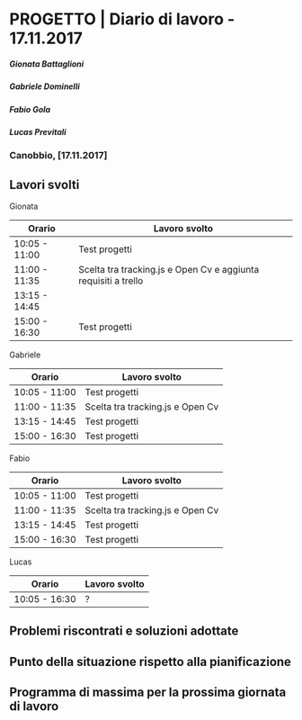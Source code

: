 # PROGETTO | Diario di lavoro - 17.11.2017
##### Gionata Battaglioni
##### Gabriele Dominelli
##### Fabio Gola
##### Lucas Previtali
### Canobbio, [17.11.2017]

## Lavori svolti
Gionata


|Orario        |Lavoro svolto                 |
|--------------|------------------------------|
|10:05 - 11:00 |Test progetti				      |
|11:00 - 11:35 |Scelta tra tracking.js e Open Cv e aggiunta requisiti a trello|                   
|13:15 - 14:45 |				      |
|15:00 - 16:30 |Test progetti				      |

Gabriele

|Orario        |Lavoro svolto                 |
|--------------|------------------------------|
|10:05 - 11:00 |Test progetti				      |
|11:00 - 11:35 |Scelta tra tracking.js e Open Cv|                           
|13:15 - 14:45 |Test progetti				      |
|15:00 - 16:30 |Test progetti				      |


Fabio

|Orario        |Lavoro svolto                 |
|--------------|------------------------------|
|10:05 - 11:00 |Test progetti				      |
|11:00 - 11:35 |Scelta tra tracking.js e Open Cv|                           
|13:15 - 14:45 |Test progetti				      |
|15:00 - 16:30 |Test progetti				      |


Lucas


|Orario        |Lavoro svolto                 |
|--------------|------------------------------|
|10:05 - 16:30 |?				      |




##  Problemi riscontrati e soluzioni adottate


##  Punto della situazione rispetto alla pianificazione


## Programma di massima per la prossima giornata di lavoro
